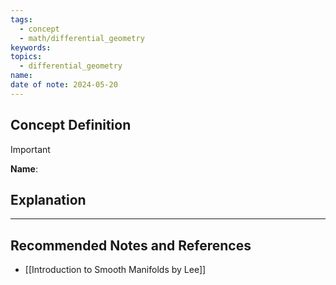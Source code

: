 ```yaml
---
tags:
  - concept
  - math/differential_geometry
keywords: 
topics:
  - differential_geometry
name: 
date of note: 2024-05-20
---
```


## Concept Definition

>[!important]
>**Name**: 



## Explanation





-----------
##  Recommended Notes and References



- [[Introduction to Smooth Manifolds by Lee]]